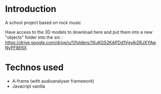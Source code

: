 # Introduction
A school project based on rock music

Have access to the 3D models to download here and put them into a new "objects" folder into the src : https://drive.google.com/drive/u/1/folders/1XuKGS2KAPDd1VgyAj2RJXYAwNyPF8E6X

# Technos used

- A-frame (with audioanalyser framework)
- Javacript vanilla
